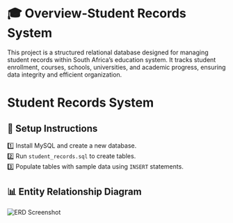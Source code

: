 # 🎓 Overview-Student Records System
This project is a structured relational database designed for managing student records within South Africa’s education system. It tracks student enrollment, courses, schools, universities, and academic progress, ensuring data integrity and efficient organization.
# Student Records System

## 🚀 Setup Instructions  
1️⃣ Install MySQL and create a new database.  
2️⃣ Run `student_records.sql` to create tables.  
3️⃣ Populate tables with sample data using `INSERT` statements.  

## 📊 Entity Relationship Diagram  
![ERD Screenshot](link_to_your_erd.png)  

